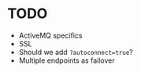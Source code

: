 # TODO

* ActiveMQ specifics
* SSL
* Should we add `?autoconnect=true`?
* Multiple endpoints as failover